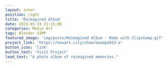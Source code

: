 ```yaml
---
layout: inner
position: right
title: 'Reimagined Album'
date: 2023-05-19 21:15:00
categories: Media Art
tags: Blender GIMP
featured_image: 'img/posts/Reimagined Album - Made with Clipchamp.gif'
project_link: 'https://newart.city/show/maadp2023-a'
button_icon: 'link'
button_text: 'Visit Project'
lead_text: "A photo album of reimagined memories."
---
```

